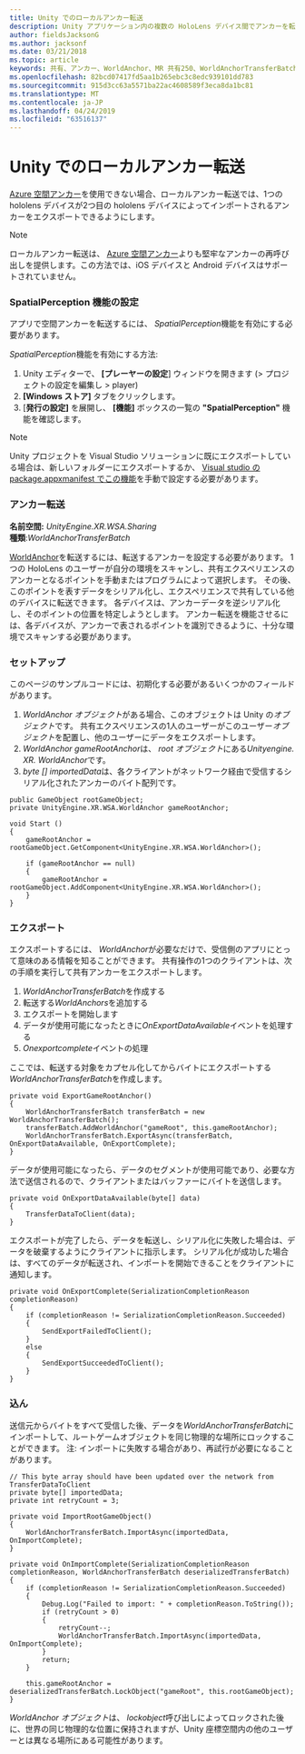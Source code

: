 ```yaml
---
title: Unity でのローカルアンカー転送
description: Unity アプリケーション内の複数の HoloLens デバイス間でアンカーを転送します。
author: fieldsJacksonG
ms.author: jacksonf
ms.date: 03/21/2018
ms.topic: article
keywords: 共有、アンカー、WorldAnchor、MR 共有250、WorldAnchorTransferBatch、SpatialPerception、転送、ローカルアンカー転送、アンカーエクスポート、アンカーインポート
ms.openlocfilehash: 82bcd07417fd5aa1b265ebc3c8edc939101dd783
ms.sourcegitcommit: 915d3cc63a5571ba22ac4608589f3eca8da1bc81
ms.translationtype: MT
ms.contentlocale: ja-JP
ms.lasthandoff: 04/24/2019
ms.locfileid: "63516137"
---
```

# <a name="local-anchor-transfers-in-unity"></a>Unity でのローカルアンカー転送

<a href="https://docs.microsoft.com/azure/spatial-anchors" target="_blank">Azure 空間アンカー</a>を使用できない場合、ローカルアンカー転送では、1つの hololens デバイスが2つ目の hololens デバイスによってインポートされるアンカーをエクスポートできるようにします。

>[!NOTE]
>ローカルアンカー転送は、 <a href="https://docs.microsoft.com/azure/spatial-anchors" target="_blank">Azure 空間アンカー</a>よりも堅牢なアンカーの再呼び出しを提供します。この方法では、iOS デバイスと Android デバイスはサポートされていません。

### <a name="setting-the-spatialperception-capability"></a>SpatialPerception 機能の設定

アプリで空間アンカーを転送するには、 *SpatialPerception*機能を有効にする必要があります。

*SpatialPerception*機能を有効にする方法:
1. Unity エディターで、 **[プレーヤーの設定**] ウィンドウを開きます (> プロジェクトの設定を編集し > player)
2. **[Windows ストア]** タブをクリックします。
3. [**発行の設定]** を展開し、 **[機能]** ボックスの一覧の **"SpatialPerception"** 機能を確認します。

>[!NOTE]
>Unity プロジェクトを Visual Studio ソリューションに既にエクスポートしている場合は、新しいフォルダーにエクスポートするか、 [Visual studio の package.appxmanifest でこの機能](local-anchor-transfers-in-directx.md#set-up-your-app-to-use-the-spatialperception-capability)を手動で設定する必要があります。

### <a name="anchor-transfer"></a>アンカー転送

**名前空間:**  *UnityEngine.XR.WSA.Sharing*<br>
**種類**:*WorldAnchorTransferBatch*

[WorldAnchor](coordinate-systems-in-unity.md)を転送するには、転送するアンカーを設定する必要があります。 1つの HoloLens のユーザーが自分の環境をスキャンし、共有エクスペリエンスのアンカーとなるポイントを手動またはプログラムによって選択します。 その後、このポイントを表すデータをシリアル化し、エクスペリエンスで共有している他のデバイスに転送できます。 各デバイスは、アンカーデータを逆シリアル化し、そのポイントの位置を特定しようとします。 アンカー転送を機能させるには、各デバイスが、アンカーで表されるポイントを識別できるように、十分な環境でスキャンする必要があります。

### <a name="setup"></a>セットアップ

このページのサンプルコードには、初期化する必要があるいくつかのフィールドがあります。
1. *WorldAnchor* *オブジェクト*がある場合、このオブジェクトは Unity の*オブジェクト*です。 共有エクスペリエンスの1人のユーザーがこのユーザー*オブジェクト*を配置し、他のユーザーにデータをエクスポートします。
2. *WorldAnchor gameRootAnchor*は、 *root オブジェクト*にある*Unityengine. XR. WorldAnchor*です。
3. *byte [] importedData*は、各クライアントがネットワーク経由で受信するシリアル化されたアンカーのバイト配列です。

```
public GameObject rootGameObject;
private UnityEngine.XR.WSA.WorldAnchor gameRootAnchor;

void Start ()
{
    gameRootAnchor = rootGameObject.GetComponent<UnityEngine.XR.WSA.WorldAnchor>();

    if (gameRootAnchor == null)
    {
        gameRootAnchor = rootGameObject.AddComponent<UnityEngine.XR.WSA.WorldAnchor>();
    }
}
```

### <a name="exporting"></a>エクスポート

エクスポートするには、 *WorldAnchor*が必要なだけで、受信側のアプリにとって意味のある情報を知ることができます。 共有操作の1つのクライアントは、次の手順を実行して共有アンカーをエクスポートします。
1. *WorldAnchorTransferBatch*を作成する
2. 転送する*WorldAnchors*を追加する
3. エクスポートを開始します
4. データが使用可能になったときに*OnExportDataAvailable*イベントを処理する
5. *Onexportcomplete*イベントの処理

ここでは、転送する対象をカプセル化してからバイトにエクスポートする*WorldAnchorTransferBatch*を作成します。

```
private void ExportGameRootAnchor()
{
    WorldAnchorTransferBatch transferBatch = new WorldAnchorTransferBatch();
    transferBatch.AddWorldAnchor("gameRoot", this.gameRootAnchor);
    WorldAnchorTransferBatch.ExportAsync(transferBatch, OnExportDataAvailable, OnExportComplete);
}
```

データが使用可能になったら、データのセグメントが使用可能であり、必要な方法で送信されるので、クライアントまたはバッファーにバイトを送信します。

```
private void OnExportDataAvailable(byte[] data)
{
    TransferDataToClient(data);
}
```

エクスポートが完了したら、データを転送し、シリアル化に失敗した場合は、データを破棄するようにクライアントに指示します。 シリアル化が成功した場合は、すべてのデータが転送され、インポートを開始できることをクライアントに通知します。

```
private void OnExportComplete(SerializationCompletionReason completionReason)
{
    if (completionReason != SerializationCompletionReason.Succeeded)
    {
        SendExportFailedToClient();
    }
    else
    {
        SendExportSucceededToClient();
    }
}
```

### <a name="importing"></a>込ん

送信元からバイトをすべて受信した後、データを*WorldAnchorTransferBatch*にインポートして、ルートゲームオブジェクトを同じ物理的な場所にロックすることができます。 注: インポートに失敗する場合があり、再試行が必要になることがあります。

```
// This byte array should have been updated over the network from TransferDataToClient
private byte[] importedData;
private int retryCount = 3;

private void ImportRootGameObject()
{
    WorldAnchorTransferBatch.ImportAsync(importedData, OnImportComplete);
}

private void OnImportComplete(SerializationCompletionReason completionReason, WorldAnchorTransferBatch deserializedTransferBatch)
{
    if (completionReason != SerializationCompletionReason.Succeeded)
    {
        Debug.Log("Failed to import: " + completionReason.ToString());
        if (retryCount > 0)
        {
            retryCount--;
            WorldAnchorTransferBatch.ImportAsync(importedData, OnImportComplete);
        }
        return;
    }

    this.gameRootAnchor = deserializedTransferBatch.LockObject("gameRoot", this.rootGameObject);
}
```

*WorldAnchor* *オブジェクト*は、 *lockobject*呼び出しによってロックされた後に、世界の同じ物理的な位置に保持されますが、Unity 座標空間内の他のユーザーとは異なる場所にある可能性があります。

